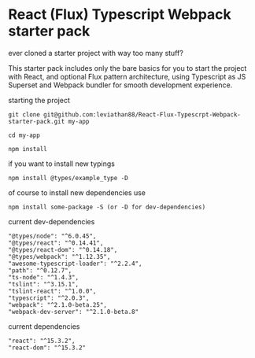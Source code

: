 # React (Flux) Typescript Webpack starter pack
ever cloned a starter project with way too many stuff?

This starter pack includes only the bare basics for you to
start the project with React, and optional Flux pattern architecture, using Typescript as JS Superset and Webpack bundler for smooth development experience.

starting the project
```
git clone git@github.com:leviathan88/React-Flux-Typescrpt-Webpack-starter-pack.git my-app

cd my-app

npm install
```

if you want to install new typings
```
npm install @types/example_type -D
```

of course to install new dependencies use
```
npm install some-package -S (or -D for dev-dependencies)
```

current dev-dependencies
```
"@types/node": "^6.0.45",
"@types/react": "^0.14.41",
"@types/react-dom": "^0.14.18",
"@types/webpack": "^1.12.35",
"awesome-typescript-loader": "^2.2.4",
"path": "^0.12.7",
"ts-node": "^1.4.3",
"tslint": "^3.15.1",
"tslint-react": "^1.0.0",
"typescript": "^2.0.3",
"webpack": "^2.1.0-beta.25",
"webpack-dev-server": "^2.1.0-beta.8"
```

current dependencies
```
"react": "^15.3.2",
"react-dom": "^15.3.2"
```
